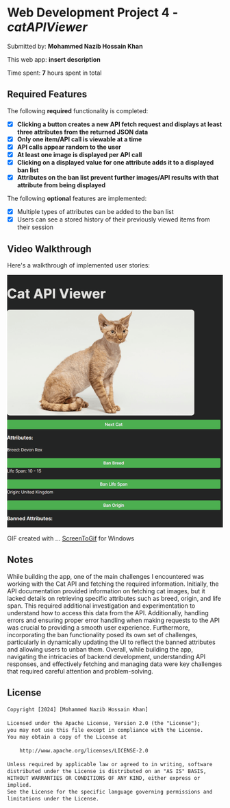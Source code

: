 # Web Development Project 4 - *catAPIViewer*

Submitted by: **Mohammed Nazib Hossain Khan**

This web app: **insert description**

Time spent: **7** hours spent in total

## Required Features

The following **required** functionality is completed:

- [X] **Clicking a button creates a new API fetch request and displays at least three attributes from the returned JSON data**
- [X] **Only one item/API call is viewable at a time**
- [X] **API calls appear random to the user**
- [X] **At least one image is displayed per API call**
- [X] **Clicking on a displayed value for one attribute adds it to a displayed ban list**
- [X] **Attributes on the ban list prevent further images/API results with that attribute from being displayed**

The following **optional** features are implemented:

- [X] Multiple types of attributes can be added to the ban list
- [X] Users can see a stored history of their previously viewed items from their session

## Video Walkthrough

Here's a walkthrough of implemented user stories:

<img src='src\assets\catAPIViewer.gif' title='Video Walkthrough' width='' alt='Video Walkthrough' />

<!-- Replace this with whatever GIF tool you used! -->
GIF created with ...  [ScreenToGif](https://www.screentogif.com/) for Windows


## Notes

While building the app, one of the main challenges I encountered was working with the Cat API and fetching the required information. Initially, the API documentation provided information on fetching cat images, but it lacked details on retrieving specific attributes such as breed, origin, and life span. This required additional investigation and experimentation to understand how to access this data from the API. Additionally, handling errors and ensuring proper error handling when making requests to the API was crucial to providing a smooth user experience. Furthermore, incorporating the ban functionality posed its own set of challenges, particularly in dynamically updating the UI to reflect the banned attributes and allowing users to unban them. Overall, while building the app, navigating the intricacies of backend development, understanding API responses, and effectively fetching and managing data were key challenges that required careful attention and problem-solving.

## License

    Copyright [2024] [Mohammed Nazib Hossain Khan]

    Licensed under the Apache License, Version 2.0 (the "License");
    you may not use this file except in compliance with the License.
    You may obtain a copy of the License at

        http://www.apache.org/licenses/LICENSE-2.0

    Unless required by applicable law or agreed to in writing, software
    distributed under the License is distributed on an "AS IS" BASIS,
    WITHOUT WARRANTIES OR CONDITIONS OF ANY KIND, either express or implied.
    See the License for the specific language governing permissions and
    limitations under the License.